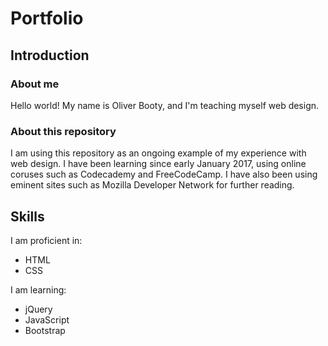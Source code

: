 # Portfolio

## Introduction
### About me
Hello world! My name is Oliver Booty, and I'm teaching myself web design.
### About this repository
I am using this repository as an ongoing example of my experience with web design. I have been learning since early January 2017, using online coruses such as Codecademy and FreeCodeCamp. I have also been using eminent sites such as Mozilla Developer Network for further reading.

## Skills
I am proficient in:
- HTML
- CSS

I am learning:
- jQuery
- JavaScript
- Bootstrap
